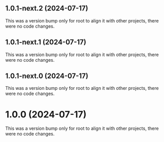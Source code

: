 ## 1.0.1-next.2 (2024-07-17)

This was a version bump only for root to align it with other projects, there were no code changes.

## 1.0.1-next.1 (2024-07-17)

This was a version bump only for root to align it with other projects, there were no code changes.

## 1.0.1-next.0 (2024-07-17)

This was a version bump only for root to align it with other projects, there were no code changes.

# 1.0.0 (2024-07-17)

This was a version bump only for root to align it with other projects, there were no code changes.